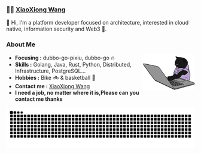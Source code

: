 ###  :man_technologist:  [XiaoXiong Wang](https://baerwang.github.io)

👋 Hi, I'm a platform developer focused on architecture, interested in cloud native, information security and Web3 🚀. 

### About Me

<img width="28%" align="right" src="https://raw.githubusercontent.com/ErikJiang/ErikJiang/main/giphy.webp" />
</html>

-  **Focusing :** dubbo-go-pixiu, dubbo-go :fire: 
-  **Skills :** Golang, Java, Rust, Python, Distributed, Infrastructure, PostgreSQL...
-  **Hobbies :** Bike :bike: & basketball :basketball:
-  **Contact me :** [XiaoXiong Wang](mailto:baerwang@126.com)
-  **I need a job, no matter where it is,Please can you contact me thanks**

![ ](https://raw.githubusercontent.com/hoochanlon/hoochanlon/master/assets/github-contribution-grid-snake.svg)
